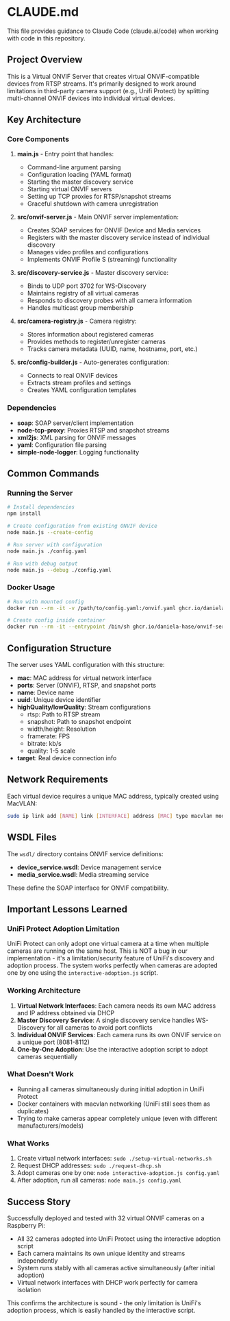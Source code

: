 # CLAUDE.md

This file provides guidance to Claude Code (claude.ai/code) when working with code in this repository.

## Project Overview

This is a Virtual ONVIF Server that creates virtual ONVIF-compatible devices from RTSP streams. It's primarily designed to work around limitations in third-party camera support (e.g., Unifi Protect) by splitting multi-channel ONVIF devices into individual virtual devices.

## Key Architecture

### Core Components

1. **main.js** - Entry point that handles:
   - Command-line argument parsing
   - Configuration loading (YAML format)
   - Starting the master discovery service
   - Starting virtual ONVIF servers
   - Setting up TCP proxies for RTSP/snapshot streams
   - Graceful shutdown with camera unregistration

2. **src/onvif-server.js** - Main ONVIF server implementation:
   - Creates SOAP services for ONVIF Device and Media services
   - Registers with the master discovery service instead of individual discovery
   - Manages video profiles and configurations
   - Implements ONVIF Profile S (streaming) functionality

3. **src/discovery-service.js** - Master discovery service:
   - Binds to UDP port 3702 for WS-Discovery
   - Maintains registry of all virtual cameras
   - Responds to discovery probes with all camera information
   - Handles multicast group membership

4. **src/camera-registry.js** - Camera registry:
   - Stores information about registered cameras
   - Provides methods to register/unregister cameras
   - Tracks camera metadata (UUID, name, hostname, port, etc.)

5. **src/config-builder.js** - Auto-generates configuration:
   - Connects to real ONVIF devices
   - Extracts stream profiles and settings
   - Creates YAML configuration templates

### Dependencies
- **soap**: SOAP server/client implementation
- **node-tcp-proxy**: Proxies RTSP and snapshot streams
- **xml2js**: XML parsing for ONVIF messages
- **yaml**: Configuration file parsing
- **simple-node-logger**: Logging functionality

## Common Commands

### Running the Server
```bash
# Install dependencies
npm install

# Create configuration from existing ONVIF device
node main.js --create-config

# Run server with configuration
node main.js ./config.yaml

# Run with debug output
node main.js --debug ./config.yaml
```

### Docker Usage
```bash
# Run with mounted config
docker run --rm -it -v /path/to/config.yaml:/onvif.yaml ghcr.io/daniela-hase/onvif-server:latest

# Create config inside container
docker run --rm -it --entrypoint /bin/sh ghcr.io/daniela-hase/onvif-server:latest
```

## Configuration Structure

The server uses YAML configuration with this structure:
- **mac**: MAC address for virtual network interface
- **ports**: Server (ONVIF), RTSP, and snapshot ports
- **name**: Device name
- **uuid**: Unique device identifier
- **highQuality/lowQuality**: Stream configurations
  - rtsp: Path to RTSP stream
  - snapshot: Path to snapshot endpoint
  - width/height: Resolution
  - framerate: FPS
  - bitrate: kb/s
  - quality: 1-5 scale
- **target**: Real device connection info

## Network Requirements

Each virtual device requires a unique MAC address, typically created using MacVLAN:
```bash
sudo ip link add [NAME] link [INTERFACE] address [MAC] type macvlan mode bridge
```

## WSDL Files

The `wsdl/` directory contains ONVIF service definitions:
- **device_service.wsdl**: Device management service
- **media_service.wsdl**: Media streaming service

These define the SOAP interface for ONVIF compatibility.

## Important Lessons Learned

### UniFi Protect Adoption Limitation
UniFi Protect can only adopt one virtual camera at a time when multiple cameras are running on the same host. This is NOT a bug in our implementation - it's a limitation/security feature of UniFi's discovery and adoption process. The system works perfectly when cameras are adopted one by one using the `interactive-adoption.js` script.

### Working Architecture
1. **Virtual Network Interfaces**: Each camera needs its own MAC address and IP address obtained via DHCP
2. **Master Discovery Service**: A single discovery service handles WS-Discovery for all cameras to avoid port conflicts  
3. **Individual ONVIF Services**: Each camera runs its own ONVIF service on a unique port (8081-8112)
4. **One-by-One Adoption**: Use the interactive adoption script to adopt cameras sequentially

### What Doesn't Work
- Running all cameras simultaneously during initial adoption in UniFi Protect
- Docker containers with macvlan networking (UniFi still sees them as duplicates)
- Trying to make cameras appear completely unique (even with different manufacturers/models)

### What Works
1. Create virtual network interfaces: `sudo ./setup-virtual-networks.sh`
2. Request DHCP addresses: `sudo ./request-dhcp.sh`  
3. Adopt cameras one by one: `node interactive-adoption.js config.yaml`
4. After adoption, run all cameras: `node main.js config.yaml`

## Success Story

Successfully deployed and tested with 32 virtual ONVIF cameras on a Raspberry Pi:
- All 32 cameras adopted into UniFi Protect using the interactive adoption script
- Each camera maintains its own unique identity and streams independently
- System runs stably with all cameras active simultaneously (after initial adoption)
- Virtual network interfaces with DHCP work perfectly for camera isolation

This confirms the architecture is sound - the only limitation is UniFi's adoption process, which is easily handled by the interactive script.